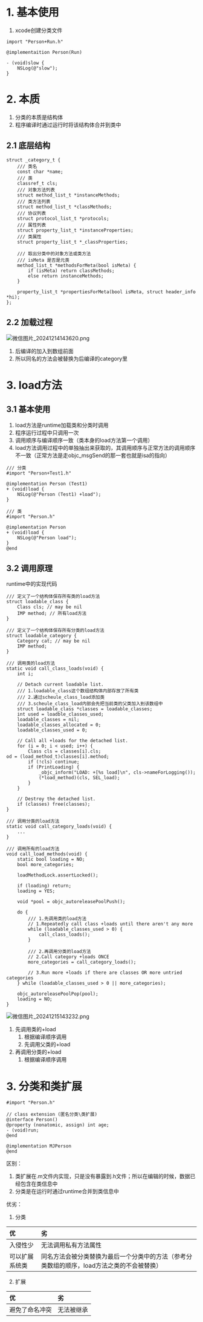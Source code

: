 # 1. 基本使用
1. xcode创建分类文件
```objc
import "Person+Run.h"

@implementaition Person(Run)

- (void)slow {
	NSLog(@"slow");
}
```

# 2. 本质
 1. 分类的本质是结构体
 2. 程序编译时通过运行时将该结构体合并到类中
## 2.1 底层结构
```objc
struct _category_t {
	/// 类名
	const char *name;
	/// 类
	classref_t cls;
	/// 对象方法列表
	struct method_list_t *instanceMethods;
	/// 类方法列表
	struct method_list_t *classMethods;
	/// 协议列表
	struct protocol_list_t *protocols;
	/// 属性列表
	struct property_list_t *instanceProperties;
	/// 类属性
	struct property_list_t *_classProperties;

	/// 取出分类中的对象方法或类方法
	/// isMeta 是否是元类
	method_list_t *methodsForMeta(bool isMeta) {
		if (isMeta) return classMethods;
		else return instanceMethods;
	}
	
	property_list_t *propertiesForMeta(bool isMeta, struct header_info *hi);
};
```

## 2.2 加载过程
![微信图片_20241214143620.png](https://raw.githubusercontent.com/627969687/LevelUp/main/resource/202412141437902.png)
1. 后编译的加入到数组前面
2. 所以同名的方法会被替换为后编译的category里

# 3. load方法
## 3.1 基本使用
1. load方法是runtime加载类和分类时调用
2. 程序运行过程中只调用一次
3. 调用顺序与编译顺序一致（类本身的load方法第一个调用）
4. load方法调用过程中的单独抽出来获取的，其调用顺序与正常方法的调用顺序不一致（正常方法是走objc_msgSend的那一套也就是isa的指向）
```objc
/// 分类
#import "Person+Test1.h"

@implementation Person (Test1)
+ (void)load {
    NSLog(@"Person (Test1) +load");
}

/// 类
#import "Person.h"

@implementation Person
+ (void)load {
	NSLog(@"Person load");
}
@end
```

## 3.2 调用原理
runtime中的实现代码
```objc
/// 定义了一个结构体保存所有类的load方法
struct loadable_class {
	Class cls; // may be nil
	IMP method; // 所有load方法
}

/// 定义了一个结构体保存所有分类的load方法
struct loadable_category {
	Category cat; // may be nil
	IMP method;
}

/// 调用类的load方法
static void call_class_loads(void) {
	int i;

	// Detach current loadable list.
	/// 1.loadable_class这个数组结构体内部存放了所有类
	/// 2.通过scheule_class_load添加类
	/// 3.scheule_class_load内部会先把当前类的父类加入到该数组中
	struct loadable_class *classes = loadable_classes;
	int used = loadble_classes_used;
	loadable_classes = nil;
	loadable_classes_allocated = 0;
	loadable_classes_used = 0;

	// Call all +loads for the detached list.
	for (i = 0; i < used; i++) {
		Class cls = classes[i].cls;
od = (load_method_t)classes[i].method;
		if (!cls) continue;
		if (PrintLoading) {
			_objc_inform("LOAD: +[%s load]\n", cls->nameForLogging());
			(*load_method)(cls, SEL_load);
		}
	}

	// Destroy the detached list.
	if (classes) free(classes);
}

/// 调用分类的load方法
static void call_category_loads(void) {
	...
}

/// 调用所有的load方法
void call_load_methods(void) {
	static bool loading = NO;
	bool more_categories;

	loadMethodLock.assertLocked();

	if (loading) return;
	loading = YES;

	void *pool = objc_autoreleasePoolPush();

	do {
		/// 1.先调用类的load方法
		// 1.Repeatedly call class +loads until there aren't any more
		while (loadable_classes_used > 0) {
			call_class_loads();
		}

		/// 2.再调用分类的load方法
		// 2.Call category +loads ONCE
		more_categories = call_category_loads();

		// 3.Run more +loads if there are classes OR more untried categories
	} while (loadable_classes_used > 0 || more_categories);

	objc_autoreleasePoolPop(pool);
	loading = NO;
}
```
![微信图片_20241215143232.png](https://raw.githubusercontent.com/627969687/LevelUp/main/resource/202412151433737.png)
1. 先调用类的+load
	1. 根据编译顺序调用
	2. 先调用父类的+load
3. 再调用分类的+load
	1. 根据编译顺序调用

# 3. 分类和类扩展
```objc
#import "Person.h"

// class extension (匿名分类\类扩展)
@interface Person()
@property (nonatomic, assign) int age;
- (void)run;
@end

@implementation MJPerson
@end
```
区别：
1. 类扩展在.m文件内实现，只是没有暴露到.h文件；所以在编辑的时候，数据已经包含在类信息中
2. 分类是在运行时通过runtime合并到类信息中

优劣：
1. 分类

| 优       | 劣                                               |
| :------ | :---------------------------------------------- |
| 入侵性少    | 无法调用私有方法属性                                      |
| 可以扩展系统类 | 同名方法会被分类替换为最后一个分类中的方法（参考分类数组的顺序，load方法之类的不会被替换） |
2. 扩展

| 优       | 劣     |
| :------ | :---- |
| 避免了命名冲突 | 无法被继承 |
